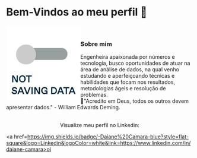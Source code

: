 # Bem-Vindos ao meu perfil 👋

<img align="left" alt="GIF" src="tumblr_inline_orkcojNhjl1qg8o5x_640.gif" height="200" width="200">

<br>

### Sobre mim
Engenheira apaixonada por números e tecnologia, busco oportunidades de atuar na área de análise de dados, na qual venho estudando e aperfeiçoando técnicas e habilidades que focam nos resultados, metodologias ágeis e resolução de problemas.
<br>
 📍"Acredito em Deus, todos os outros devem apresentar dados." - William Edwards Deming.
 <br>
 <br>
<p align=center>Visualize meu perfil no Linkedin:</p>


<a href=https://img.shields.io/badge/-Daiane%20Camara-blue?style=flat-square&logo=Linkedin&logoColor=white&link=https://www.linkedin.com/in/daiane-camara>oi</a>
